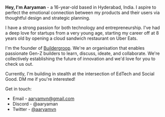 **Hey, I'm Aaryaman** - a 16-year-old based in Hyderabad, India. I aspire to perfect the emotional connection between my products and their users via thoughtful design and strategic planning. 

I have a strong passion for both technology and entrepreneurship. I've had a deep love for startups from a very young age, starting my career off at 8 years old by opening a cloud sandwich restaurant on Uber Eats.

I'm the founder of <a href="https://buildergroop.com">Buildergroop</a>. We're an organisation that enables passionate Gen-Z builders to learn, discuss, ideate, and collaborate. We're collectively establishing the future of innovation and we'd love for you to check us out.

Currently, I'm building in stealth at the intersection of EdTech and Social Good. DM me if you're interested!

Get in touch:

- Email - <a href="mailto:aaryamvn@gmail.com">aaryamvn@gmail.com</a>
- Discord - @aaryaman
- Twitter - <a href="https://twitter.com/aaryamvn">@aaryamvn</a> 
